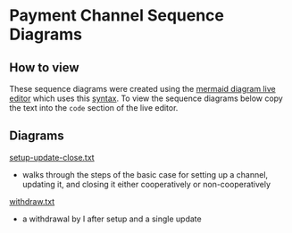 # Payment Channel Sequence Diagrams

## How to view
These sequence diagrams were created using the [mermaid diagram live editor](https://mermaid-js.github.io/mermaid-live-editor) which uses this [syntax](https://mermaid-js.github.io/mermaid/#/sequenceDiagram). To view the sequence diagrams below copy the text into the `code` section of the live editor.

## Diagrams
[setup-update-close.txt](./setup-update-close.txt)
- walks through the steps of the basic case for setting up a channel, updating it, and closing it either cooperatively or non-cooperatively

[withdraw.txt](./withdraw.txt)
- a withdrawal by I after setup and a single update
